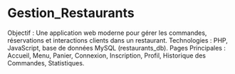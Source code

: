 # Gestion_Restaurants
Objectif : Une application web moderne pour gérer les commandes, réservations et interactions clients dans un restaurant. Technologies : PHP, JavaScript, base de données MySQL (restaurants_db). Pages Principales : Accueil, Menu, Panier, Connexion, Inscription, Profil, Historique des Commandes, Statistiques.
